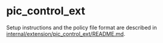 # pic_control_ext

Setup instructions and the policy file format are described in
[internal/extension/pic_control_ext/README.md](../../internal/extension/pic_control_ext/README.md).
